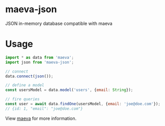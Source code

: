 maeva-json
===

JSON in-memory database compatible with maeva

# Usage

```js
import * as data from 'maeva';
import json from 'maeva-json';

// connect
data.connect(json());

// define a model
const usersModel = data.model('users', {email: String});

// fire queries
const user = await data.findOne(usersModel, {email: 'joe@doe.com'});
// {id: 1, "email": "joe@doe.com"}
```

View [maeva](https://github.com/co2-git/maeva) for more information.
